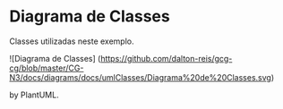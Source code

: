 # Diagrama de Classes
Classes utilizadas neste exemplo.

![Diagrama de Classes] (https://github.com/dalton-reis/gcg-cg/blob/master/CG-N3/docs/diagrams/docs/umlClasses/Diagrama%20de%20Classes.svg)

by PlantUML.
